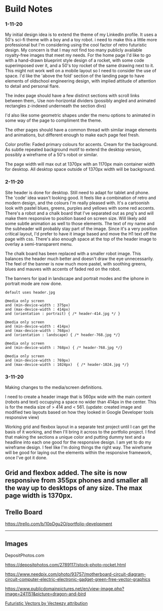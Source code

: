 # Build Notes

### 1-11-20

My initial design idea is to extend the theme of my LinkedIn profile. It uses a 50's sci-fi theme with a boy and a toy robot. i need to make this a little more professional but I'm considering using the cool factor of retro futuristic design. My concern is that I may not find too many publicly available royalty-free images that meet my needs. For the home page I'd like to go with a hand-drawn blueprint style design of a rocket, with some code superimposed over it, and a 50's toy rocket of the same drawing next to it. This might not work well on a mobile layout so I need to consider the use of space. I'd like the 'above the fold' section of the landing page to have elements of oldschool engineering design, with implied attitude of attention to detail and personal flare.

The index page should have a few distinct sections with scroll links between them,. Use non-horizontal dividers (possibly angled and animated rectangles z-indexed underneath the section divs)

I'd also like some geometric shapes under the menu options to animated in some way of the page to compliment the theme.

The other pages should have a common thread with similar image elements and animations, but different enough to make each page feel fresh.

Color profile: Faded primary colours for accents. Cream for the background. As subtle repeated background motif to extend the desktop version, possibly a wireframe of a 50's robot or similar.

The page width will max out at 1370px with an 1170px main container width for desktop. All desktop space outside of 1370px width will be background.

### 2-11-20

Site header is done for desktop. Still need to adapt for tablet and phone. The 'code' idea wasn't looking good. It feels like a combination of retro and modern design, and the colours I'm really pleased with. It's a cartoonish look with pastel blues, greens, purples and yellows with some red accents. There's a robot and a chalk board that I've separated out as png's and will make them responsive to position based on screen size. Will likely add some subtle animation as well to those elements. The text of my name and the subheader will probably stay part of the image. Since it's a very position critical layout, I'd prefer to have it image based and move the H1 text off the page with css. There's also enough space at the top of the header image to overlay a semi-transparent menu.

The chalk board has been replaced with a smaller robot image. This balances the header much better and doesn't draw the eye unnecessarily. The feel of the banner is now much more pastel, with soothing greens, blues and mauves with accents of faded red on the robot.

The banners for ipad in landscape and portrait modes and the iphone in portrait mode are now done.

```
default uses header.jpg

@media only screen 
and (min-device-width : 375px) 
and (max-device-width : 414px) 
and (orientation : portrait) { /* header-414.jpg */ }

@media only screen 
and (min-device-width : 414px) 
and (max-device-width : 768px) 
and (orientation : landscape) { /* header-768.jpg */}

@media only screen 
and (min-device-width : 768px) { /* header-768.jpg */}

@media only screen 
and (min-device-width : 769px) 
and (max-device-width : 1024px)  { /* header-1024.jpg */}
```
### 3-11-20

Making changes to the media/screen definitions.

I need to create a header image that is 560px wide with the main content (robots and text) occupying a space no wider than 414px in the center. This is for the media size of > 414 and < 561. (update: created image and modified two layouts based on how they looked in Google Developer tools responsive view)

Working grid and flexbox layout in a separate test project until I can get the basis of it working, and then I'll bring it across to the portfolio project. I find that making the sections a unique color and putting dummy text and a headline into each one good for the responsive design. I am yet to do my wireframe design. I feel like I'm doing things the right way. The wireframe will be good for laying out the elements within the responsive framework, once I've got it done.

Grid and flexbox added. The site is now responsive from 355px phones and smaller all the way up to desktops of any size. The max page width is 1370px.
---

## Trello Board

https://trello.com/b/10pDgu2O/portfolio-development

---

## Images

DepositPhotos.com

https://depositphotos.com/2789117/stock-photo-rocket.html

https://www.needpix.com/photo/93757/motherboard-circuit-diagram-circuit-computer-electric-electronic-gadget-green-free-vector-graphics

https://www.publicdomainpictures.net/en/view-image.php?image=241151&picture=dragon-and-bird

<a href="https://www.vecteezy.com/free-vector/futuristic">Futuristic Vectors by Vecteezy attribution</a>





